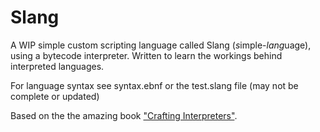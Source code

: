 # Slang

A WIP simple custom scripting language called Slang (*s*imple-*lang*uage), using a bytecode interpreter.
Written to learn the workings behind interpreted languages.

For language syntax see syntax.ebnf or the test.slang file (may not be complete or updated)

Based on the the amazing book ["Crafting Interpreters"](https://craftinginterpreters.com/).
